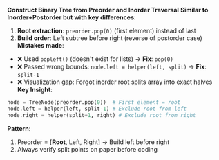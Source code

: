 **Construct Binary Tree from Preorder and Inorder Traversal**
**Similar to Inorder+Postorder but with key differences**:
1. **Root extraction**: `preorder.pop(0)` (first element) instead of last
2. **Build order**: Left subtree before right (reverse of postorder case)
**Mistakes made**:
* ❌ Used `popleft()` (doesn't exist for lists) → **Fix**: `pop(0)`
* ❌ Passed wrong bounds: `node.left = helper(left, split)` → **Fix**: `split-1`
* ❌ Visualization gap: Forgot inorder root splits array into exact halves
**Key Insight**:
```python
node = TreeNode(preorder.pop(0))  # First element = root
node.left = helper(left, split-1) # Exclude root from left
node.right = helper(split+1, right) # Exclude root from right
```

**Pattern**:
1. Preorder = [**Root**, Left, Right] → Build left before right
2. Always verify split points on paper before coding
